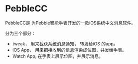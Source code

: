 PebbleCC
========

PebbleCC是 为Pebble智能手表开发的一款iOS系统中文消息软件。

分为三个部分：

* tweak， 用来截获系统消息通知， 转发给iOS 的app。
* iOS App， 用来把接收到的信息渲染成位图，并发给手表。
* Watch App, 在手表上展示位图，并展示消息。 
